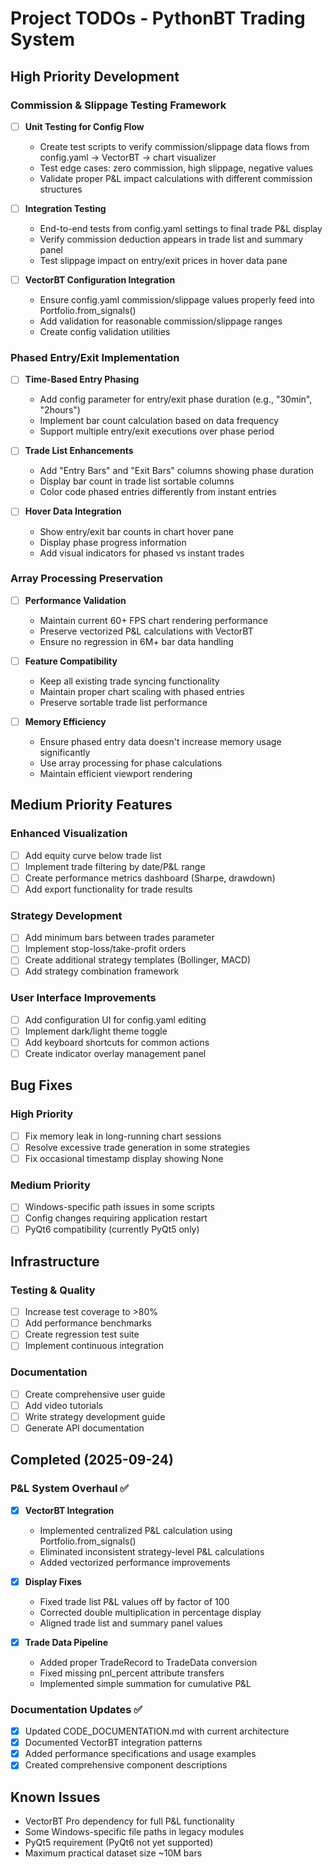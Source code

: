 # Project TODOs - PythonBT Trading System

## High Priority Development

### Commission & Slippage Testing Framework
- [ ] **Unit Testing for Config Flow**
  - Create test scripts to verify commission/slippage data flows from config.yaml → VectorBT → chart visualizer
  - Test edge cases: zero commission, high slippage, negative values
  - Validate proper P&L impact calculations with different commission structures

- [ ] **Integration Testing**
  - End-to-end tests from config.yaml settings to final trade P&L display
  - Verify commission deduction appears in trade list and summary panel
  - Test slippage impact on entry/exit prices in hover data pane

- [ ] **VectorBT Configuration Integration**
  - Ensure config.yaml commission/slippage values properly feed into Portfolio.from_signals()
  - Add validation for reasonable commission/slippage ranges
  - Create config validation utilities

### Phased Entry/Exit Implementation
- [ ] **Time-Based Entry Phasing**
  - Add config parameter for entry/exit phase duration (e.g., "30min", "2hours")
  - Implement bar count calculation based on data frequency
  - Support multiple entry/exit executions over phase period

- [ ] **Trade List Enhancements**
  - Add "Entry Bars" and "Exit Bars" columns showing phase duration
  - Display bar count in trade list sortable columns
  - Color code phased entries differently from instant entries

- [ ] **Hover Data Integration**
  - Show entry/exit bar counts in chart hover pane
  - Display phase progress information
  - Add visual indicators for phased vs instant trades

### Array Processing Preservation
- [ ] **Performance Validation**
  - Maintain current 60+ FPS chart rendering performance
  - Preserve vectorized P&L calculations with VectorBT
  - Ensure no regression in 6M+ bar data handling

- [ ] **Feature Compatibility**
  - Keep all existing trade syncing functionality
  - Maintain proper chart scaling with phased entries
  - Preserve sortable trade list performance

- [ ] **Memory Efficiency**
  - Ensure phased entry data doesn't increase memory usage significantly
  - Use array processing for phase calculations
  - Maintain efficient viewport rendering

## Medium Priority Features

### Enhanced Visualization
- [ ] Add equity curve below trade list
- [ ] Implement trade filtering by date/P&L range
- [ ] Create performance metrics dashboard (Sharpe, drawdown)
- [ ] Add export functionality for trade results

### Strategy Development
- [ ] Add minimum bars between trades parameter
- [ ] Implement stop-loss/take-profit orders
- [ ] Create additional strategy templates (Bollinger, MACD)
- [ ] Add strategy combination framework

### User Interface Improvements
- [ ] Add configuration UI for config.yaml editing
- [ ] Implement dark/light theme toggle
- [ ] Add keyboard shortcuts for common actions
- [ ] Create indicator overlay management panel

## Bug Fixes

### High Priority
- [ ] Fix memory leak in long-running chart sessions
- [ ] Resolve excessive trade generation in some strategies
- [ ] Fix occasional timestamp display showing None

### Medium Priority
- [ ] Windows-specific path issues in some scripts
- [ ] Config changes requiring application restart
- [ ] PyQt6 compatibility (currently PyQt5 only)

## Infrastructure

### Testing & Quality
- [ ] Increase test coverage to >80%
- [ ] Add performance benchmarks
- [ ] Create regression test suite
- [ ] Implement continuous integration

### Documentation
- [ ] Create comprehensive user guide
- [ ] Add video tutorials
- [ ] Write strategy development guide
- [ ] Generate API documentation

## Completed (2025-09-24)

### P&L System Overhaul ✅
- [x] **VectorBT Integration**
  - Implemented centralized P&L calculation using Portfolio.from_signals()
  - Eliminated inconsistent strategy-level P&L calculations
  - Added vectorized performance improvements

- [x] **Display Fixes**
  - Fixed trade list P&L values off by factor of 100
  - Corrected double multiplication in percentage display
  - Aligned trade list and summary panel values

- [x] **Trade Data Pipeline**
  - Added proper TradeRecord to TradeData conversion
  - Fixed missing pnl_percent attribute transfers
  - Implemented simple summation for cumulative P&L

### Documentation Updates ✅
- [x] Updated CODE_DOCUMENTATION.md with current architecture
- [x] Documented VectorBT integration patterns
- [x] Added performance specifications and usage examples
- [x] Created comprehensive component descriptions

## Known Issues
- VectorBT Pro dependency for full P&L functionality
- Some Windows-specific file paths in legacy modules
- PyQt5 requirement (PyQt6 not yet supported)
- Maximum practical dataset size ~10M bars